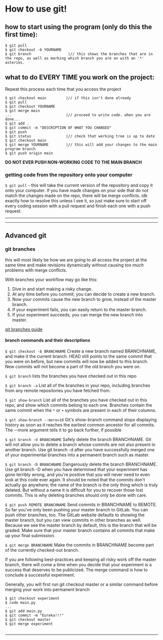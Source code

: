 # How to use git!

## how to start using the program (only do this the first time):
```
$ git pull
$ git checkout -b YOURNAME
$ git branch                 |// this shows the branches that are in the repo, as well as marking which branch you are on with an '*' asteriks.

```


## what to do EVERY TIME you work on the project:
Repeat this process each time that you access the project
```
$ git checkout main         |// if this isn't done already
$ git pull
$ git checkout YOURNAME
$ git merge main
...                         |// proceed to write code. when you are done...
$ git add .
$ git commit -m "DESCRIPTION OF WHAT YOU CHANGED"
$ git push
$ git status                |// check that working tree is up to date
$ git checkout main
$ git merge YOURNAME        |// this will add your changes to the main program branch
$ git push origin main
```
**DO NOT EVER PUSH NON-WORKING CODE TO THE MAIN BRANCH**


### getting code from the repository onto your computer

`$ git pull` - this will take the current version of the repository and copy it onto your computer. If you have made changes on your side that do not match the changes made on the repo, there will be merge conflicts.  idk exactly how to resolve this unless I see it, so just make sure to start off every coding session with a pull request and finish each one with a push request. 

---
---

## Advanced git

### git branches
this will most likely be how we are going to all access the project at the same time and make revisions dynamically without causing *too much* problems with merge conflicts. 

With branches your workflow may go like this:

1. Dive in and start making a risky change.
2. At any time before you commit, you can decide to create a new branch.
3. Now your commits cause the new branch to grow, instead of the master branch.
4. If your experiment fails, you can easily return to the master branch.
5. If your experiment succeeds, you can merge the new branch into master.

[git branches guide](https://www.atlassian.com/git/tutorials/using-branches)


#### branch commands and their descriptions

`$ git checkout -b BRANCHNAME`
Create a new branch named BRANCHNAME, and make it the current branch. HEAD still points to the same commit that you were on before, but new commits will now be added to this branch.  New commits will not become a part of the old branch you were on.

`$ git branch`
lists the branches you have checked out in this repo

`$ git branch -a`
List all of the branches in your repo, including branches from any remote repositories you have fetched from.

`$ git show-branch`
List all of the branches you have checked out in this repo, and show which commits belong to each one. Branches contain the same commit when the `*` or `+` symbols are present in each of their columns.

`$ git show-branch --more=10`
Git's show-branch command stops displaying history as soon as it reaches the earliest common ancestor for all commits. The --more argument tells it to go back further, if possible

`$ git branch -d BRANCHNAME`
Safely delete the branch BRANCHNAME.
Git will not allow you to delete a branch whose commits are not also present in another branch.  Use git branch -d after you have successfully merged one of your experimental branches into a permanent branch such as master.

`$ git branch -D BRANCHNAME`
Dangerously delete the branch BRANCHNAME.
Use  git branch -D when you have determined that your experiment has gone terribly wrong, and you're positive that you will never need to even look at this code ever again.
It should be noted that the commits don't actually go anywhere; the name of the branch is the only thing which is truly deleted. But without a name it is difficult for you to recover those lost commits. This is why deleting branches should only be done with care.

`$ git push REMOTE BRANCHNAME`
Send commits in BRANCHNAME to REMOTE.
So far you've only been pushing your master branch to GitLab.  You can push other branches, too.  The GitLab website defaults to showing the master branch, but you can view commits in other branches as well.
Because we see the master branch by default, this is the branch that will be graded.  Make sure that your master branch contains all commits that make up your final submission.

`$ git merge BRANCHNAME`
Make the commits in BRANCHNAME become part of the currently checked-out branch.

If you are following best-practices and keeping all risky work off the master branch, there will come a time when you decide that your experiment is a success that deserves to be publicized.  The merge command is how to conclude a successful experiment.

Generally, you will first run git checkout master or a similar command before merging your work into permanent branch

```
$ git checkout experiment
$ code main.py
...
$ git add main.py
$ git commit -m "Eureka!!!"
$ git checkout master
$ git merge experiment
  
```

--- 

